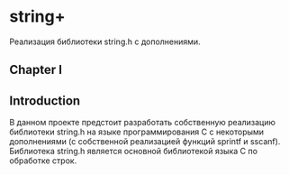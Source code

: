 # string+

Реализация библиотеки string.h с дополнениями.

## Chapter I

## Introduction

В данном проекте предстоит разработать собственную реализацию библиотеки string.h на языке программирования С с некоторыми дополнениями (с собственной реализацией функций sprintf и sscanf). Библиотека string.h является основной библиотекой языка С по обработке строк. 
